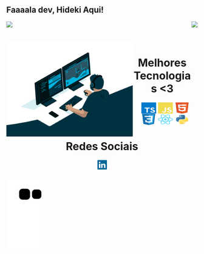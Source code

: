 ## Faaaala dev, Hideki Aqui!

<div>
  
  <img  height="180em" src="https://github-readme-stats.vercel.app/api?username=Hideki-Nonaka&show_icons=true&theme=aura&include_all_commits=true&count_private=true"/>
  <img align="right" height="180em" src="https://github-readme-stats.vercel.app/api/top-langs/?username=Hideki-Nonaka&layout=compact&langs_count=16&theme=great-gatsby"/>
</div>
<br>

<div  align="center"> 
  <div style="display: inline_block"><br>
    <img align="left" height="250" alt="coding-time" src="code.gif">
    <h1 align="center">Melhores Tecnologias <3</h1>
    <img align="center" alt="Rafa-Ts" height="30" width="40" src="https://raw.githubusercontent.com/devicons/devicon/master/icons/typescript/typescript-plain.svg">
    <img align="center" height="30" width="40" alt="js-icon"  src="https://raw.githubusercontent.com/devicons/devicon/master/icons/javascript/javascript-plain.svg">
    <img align="center" height="30" width="40" alt="html-icon" src="https://raw.githubusercontent.com/devicons/devicon/master/icons/html5/html5-original.svg">
    <img align="center" height="30" width="40" alt="css-icon" src="https://raw.githubusercontent.com/devicons/devicon/master/icons/css3/css3-original.svg">
    <img align="center" alt="Rafa-React" height="30" width="40" src="https://raw.githubusercontent.com/devicons/devicon/master/icons/react/react-original.svg">
    <img align="center" height="30" width="40" alt="c-icon" src="https://raw.githubusercontent.com/devicons/devicon/master/icons/python/python-original.svg">
   
  </div>
    
  
  <h1 align="center">Redes Sociais</h1>
    <a href = "https://www.linkedin.com/in/crystianhidekinonaka" target="_blank">
      <img width="25" src="linkedin.svg">
    </a>
    </div>
  
![Snake animation](https://github.com/Hideki-Nonaka/Hideki-Nonaka/blob/output/github-contribution-grid-snake.svg)
